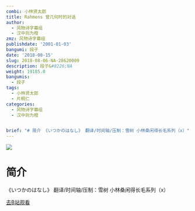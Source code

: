 ```yaml
---
combi: 小林贤太郎
title: Rahmens 曾几何时的对话
author:
  - 风物诗字幕组
  - 汉中则为橙
zmz: 风物诗字幕组
publishdate: '2001-01-03'
bangumi: 段子
date: '2018-08-15'
slug: 2018-08-06-NA-28620009
description: 段子&#8226;NA
weight: 19185.0
bangumis:
  - 段子
tags:
  - 小林贤太郎
  - 片桐仁
categories:
  - 风物诗字幕组
  - 汉中则为橙


brief: "# 简介 《いつかのはなし》 翻译/时间轴/压制：雪树 小林桑闲得长毛系列（x）"
---
```

![](https://i.imgur.com/tNokrIK.jpg)
# 简介  
《いつかのはなし》
翻译/时间轴/压制：雪树
小林桑闲得长毛系列（x）  

[去B站观看](https://www.bilibili.com/video/av28620009/)
 
